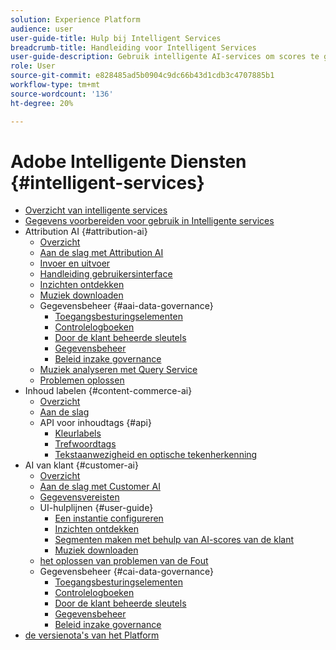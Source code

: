 ```yaml
---
solution: Experience Platform
audience: user
user-guide-title: Hulp bij Intelligent Services
breadcrumb-title: Handleiding voor Intelligent Services
user-guide-description: Gebruik intelligente AI-services om scores te genereren, inzichten te ontdekken en segmenten te maken op basis van uw marketinggebeurtenisgegevens.
role: User
source-git-commit: e828485ad5b0904c9dc66b43d1cdb3c4707885b1
workflow-type: tm+mt
source-wordcount: '136'
ht-degree: 20%

---
```



# Adobe Intelligente Diensten {#intelligent-services}

- [Overzicht van intelligente services](home.md)
- [Gegevens voorbereiden voor gebruik in Intelligente services](data-preparation.md)
- Attribution AI {#attribution-ai}
   - [Overzicht](attribution-ai/overview.md)
   - [Aan de slag met Attribution AI](attribution-ai/getting-started.md)
   - [Invoer en uitvoer](attribution-ai/input-output.md)
   - [Handleiding gebruikersinterface](attribution-ai/user-guide.md)
   - [Inzichten ontdekken](attribution-ai/discover-insights.md)
   - [Muziek downloaden](attribution-ai/download-scores.md)
   - Gegevensbeheer {#aai-data-governance}
      - [Toegangsbesturingselementen](attribution-ai/aai-data-governance/access-controls.md)
      - [Controlelogboeken](attribution-ai/aai-data-governance/audit-logs.md)
      - [Door de klant beheerde sleutels](attribution-ai/aai-data-governance/customer-managed-keys.md)
      - [Gegevensbeheer](attribution-ai/aai-data-governance/data-governance.md)
      - [Beleid inzake governance](attribution-ai/aai-data-governance/governance-policies.md)
   - [Muziek analyseren met Query Service](attribution-ai/aai-query-service.md)
   - [Problemen oplossen](attribution-ai/troubleshooting.md)
- Inhoud labelen {#content-commerce-ai}
   - [Overzicht](content-commerce-ai/overview.md)
   - [Aan de slag](content-commerce-ai/getting-started.md)
   - API voor inhoudtags {#api}
      - [Kleurlabels](content-commerce-ai/api/color-tagging.md)
      - [Trefwoordtags](content-commerce-ai/api/keyword-tagging.md)
      - [Tekstaanwezigheid en optische tekenherkenning](content-commerce-ai/api/optical-character-recognition.md)
- AI van klant {#customer-ai}
   - [Overzicht](customer-ai/overview.md)
   - [Aan de slag met Customer AI](customer-ai/getting-started.md)
   - [Gegevensvereisten](customer-ai/data-requirements.md)
   - UI-hulplijnen {#user-guide}
      - [Een instantie configureren](customer-ai/user-guide/configure.md)
      - [Inzichten ontdekken](customer-ai/user-guide/discover-insights.md)
      - [Segmenten maken met behulp van AI-scores van de klant](customer-ai/user-guide/create-segment.md)
      - [Muziek downloaden](customer-ai/user-guide/download-scores.md)
   - [ het oplossen van problemen van de Fout ](customer-ai/troubleshooting.md)
   - Gegevensbeheer {#cai-data-governance}
      - [Toegangsbesturingselementen](customer-ai/cai-data-governance/access-controls.md)
      - [Controlelogboeken](customer-ai/cai-data-governance/audit-logs.md)
      - [Door de klant beheerde sleutels](customer-ai/cai-data-governance/customer-managed-keys.md)
      - [Gegevensbeheer](customer-ai/cai-data-governance/data-governance.md)
      - [Beleid inzake governance](customer-ai/cai-data-governance/governance-policies.md)
- [ de versienota&#39;s van het Platform ](https://experienceleague.adobe.com/en/docs/experience-platform/release-notes/latest)
